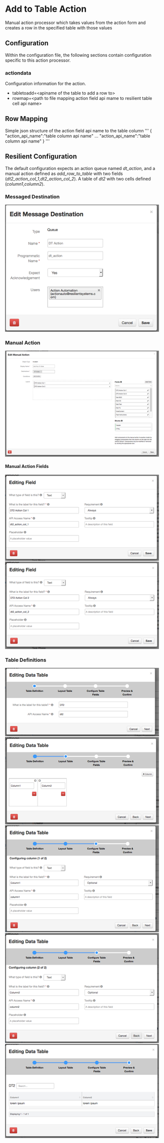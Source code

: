 # Add to Table Action
Manual action processor which takes values from the action form and creates a row in the specified
table with those values

## Configuration
Within the configuration file, the following sections contain configuration specific to this 
action processor.

### actiondata
Configuration information for the action.  
+ tabletoadd=&lt;apiname of the table to add a row to&gt;
+ rowmap=&lt;path to file mapping action field api mame to resilient table cell api name&gt;

## Row Mapping
Simple json structure of the action field api name to the table column
'''
{
"action_api_name":"table column api name"
...
"action_api_name":"table column api name"
}
'''


## Resilient Configuration
The default configuration expects an action queue named *dt_action*, and a manual action defined as
*add_row_to_table* with two fields (*dt2_action_col_1*,*dt2_action_col_2*).  A table of *dt2*  with two cells defined (*column1*,*column2*).
### Messaged Destination 
![Custom message destination](Documents/messagedestination.png)
### Manual Action
![Manual Action](Documents/manualaction.png)
#### Manual Action Fields
![MAField1](Documents/madef1.png)
![MAField2](Documents/madef2.png)
### Table Definitions
![TableDef1](Documents/dt2def.png)
![TableDef2](Documents/dt2def1.png)
![TableDef3](Documents/dt2def2.png)
![TableDef3](Documents/dt2def3.png)
![TableDef3](Documents/dt2def4.png)

